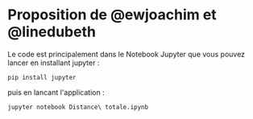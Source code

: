 # Proposition de @ewjoachim et @linedubeth

Le code est principalement dans le Notebook Jupyter que vous pouvez lancer en installant jupyter :

    pip install jupyter

puis en lancant l'application :

    jupyter notebook Distance\ totale.ipynb
